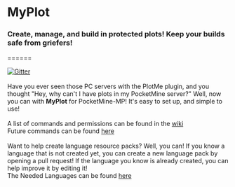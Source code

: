 # MyPlot
### **Create, manage, and build in protected plots! Keep your builds safe from griefers!**
======

[![Gitter](https://badges.gitter.im/jasonwynn10/MyPlot.svg)](https://gitter.im/jasonwynn10/MyPlot?utm_source=badge&utm_medium=badge&utm_campaign=pr-badge)
<br>
<br>
Have you ever seen those PC servers with the PlotMe plugin, and you thought "Hey, why can't I have plots in my PocketMine server?" Well, now you can with **MyPlot** for PocketMine-MP! It's easy to set up, and simple to use!
<br>
<br>
A list of commands and permissions can be found in the [wiki](https://github.com/jasonwynn10/MyPlot/wiki)
<br>
Future commands can be found [here](http://plotme.worldcretornica.com/cmdsandperms)
<br>
<br>
Want to help create language resource packs? Well, you can! If you know a language that is not created yet, you can create a new language pack by opening a pull request! If the language you know is already created, you can help improve it by editing it!
<br>
The Needed Languages can be found [here](https://github.com/jasonwynn10/MyPlot/projects/2)
